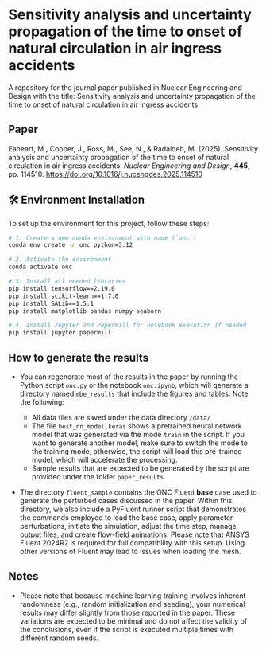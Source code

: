 # Sensitivity analysis and uncertainty propagation of the time to onset of natural circulation in air ingress accidents
A repository for the journal paper published in Nuclear Engineering and Design with the title: Sensitivity analysis and uncertainty propagation of the time to onset of natural circulation in air ingress accidents

## Paper

Eaheart, M., Cooper, J., Ross, M., See, N., & Radaideh, M. (2025). Sensitivity analysis and uncertainty propagation of the time to onset of natural circulation in air ingress accidents. *Nuclear Engineering and Design*, **445**, pp. 114510. https://doi.org/10.1016/j.nucengdes.2025.114510

## 🛠️ Environment Installation

To set up the environment for this project, follow these steps:

```bash
# 1. Create a new conda environment with name (`onc`)
conda env create -n onc python=3.12

# 2. Activate the environment
conda activate onc

# 3. Install all needed libraries
pip install tensorflow==2.19.0
pip install scikit-learn==1.7.0
pip install SALib==1.5.1
pip install matplotlib pandas numpy seaborn

# 4. Install Jupyter and Papermill for notebook execution if needed
pip install jupyter papermill

```

## How to generate the results

- You can regenerate most of the results in the paper by running the Python script `onc.py` or the notebook `onc.ipynb`, which will generate a directory named `mbe_results` that include the figures and tables. Note the following:
  - All data files are saved under the data directory `/data/`
  - The file `best_nn_model.keras` shows a pretrained neural network model that was generated via the mode `train` in the script. If you want to generate another model, make sure to switch the mode to the training mode, otherwise, the script will load this pre-trained model, which will accelerate the processing.
  - Sample results that are expected to be generated by the script are provided under the folder `paper_results`.

- The directory `fluent_sample` contains the ONC Fluent **base** case used to generate the perturbed cases discussed in the paper. Within this directory, we also include a PyFluent runner script that demonstrates the commands employed to load the base case, apply parameter perturbations, initiate the simulation, adjust the time step, manage output files, and create flow-field animations. Please note that ANSYS Fluent 2024R2 is required for full compatibility with this setup. Using other versions of Fluent may lead to issues when loading the mesh.


## Notes 
  - Please note that because machine learning training involves inherent randomness (e.g., random initialization and seeding), your numerical results may differ slightly from those reported in the paper. These variations are expected to be minimal and do not affect the validity of the conclusions, even if the script is executed multiple times with different random seeds.



